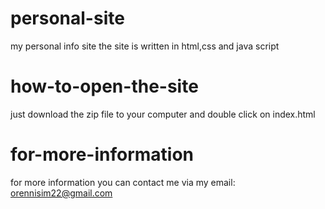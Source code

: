 # personal-site
my personal info site
the site is written in html,css and java script

# how-to-open-the-site
just download the zip file to your computer and double click on index.html

# for-more-information
for more information you can contact me via my email: orennisim22@gmail.com
